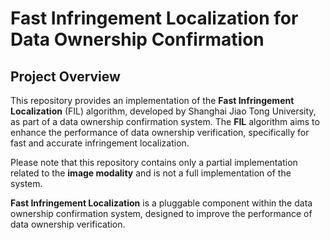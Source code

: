 # Fast Infringement Localization for Data Ownership Confirmation

## Project Overview

This repository provides an implementation of the **Fast Infringement Localization** (FIL) algorithm, developed by Shanghai Jiao Tong University, as part of a data ownership confirmation system. The **FIL** algorithm aims to enhance the performance of data ownership verification, specifically for fast and accurate infringement localization.

Please note that this repository contains only a partial implementation related to the **image modality** and is not a full implementation of the system.

**Fast Infringement Localization** is a pluggable component within the data ownership confirmation system, designed to improve the performance of data ownership verification.
